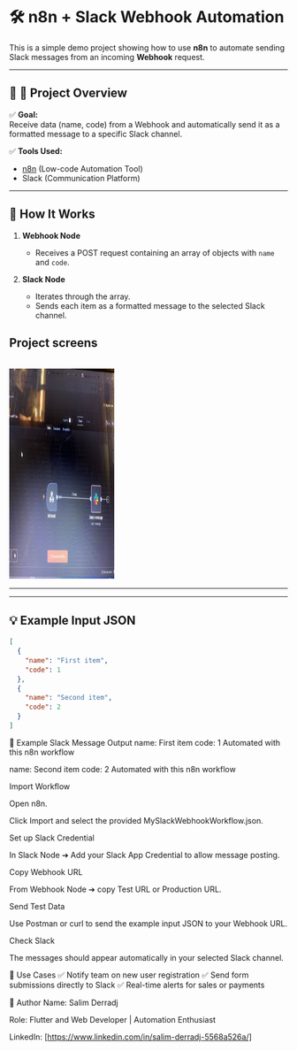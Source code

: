 # 🛠️ n8n + Slack Webhook Automation

This is a simple demo project showing how to use **n8n** to automate sending Slack messages from an incoming **Webhook** request.

---

## 🔷 📌 **Project Overview**

✅ **Goal:**  
Receive data (name, code) from a Webhook and automatically send it as a formatted message to a specific Slack channel.

✅ **Tools Used:**
- [n8n](https://n8n.io) (Low-code Automation Tool)
- Slack (Communication Platform)

---

## 🚀 **How It Works**

1. **Webhook Node**
   - Receives a POST request containing an array of objects with `name` and `code`.

2. **Slack Node**
   - Iterates through the array.
   - Sends each item as a formatted message to the selected Slack channel.
     
**Project screens**
-------------

<code> <img src="/screenshot/n8n.jpg" width="190" height="380" alt="auth screen"> </code>

-------------
---

## 💡 **Example Input JSON**

```json
[
  {
    "name": "First item",
    "code": 1
  },
  {
    "name": "Second item",
    "code": 2
  }
]

```
🔔 Example Slack Message Output
name: First item
code: 1
Automated with this n8n workflow

name: Second item
code: 2
Automated with this n8n workflow

Import Workflow

Open n8n.

Click Import and select the provided MySlackWebhookWorkflow.json.

Set up Slack Credential

In Slack Node ➔ Add your Slack App Credential to allow message posting.

Copy Webhook URL

From Webhook Node ➔ copy Test URL or Production URL.

Send Test Data

Use Postman or curl to send the example input JSON to your Webhook URL.

Check Slack

The messages should appear automatically in your selected Slack channel.

🎯 Use Cases
✅ Notify team on new user registration
✅ Send form submissions directly to Slack
✅ Real-time alerts for sales or payments

👤 Author
Name: Salim Derradj

Role: Flutter and Web Developer | Automation Enthusiast

LinkedIn: [https://www.linkedin.com/in/salim-derradj-5568a526a/]









